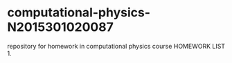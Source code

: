 # computational-physics-N2015301020087
repository for homework in computational physics course
HOMEWORK LIST
1.
